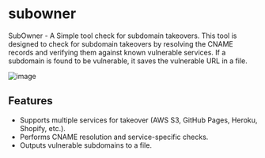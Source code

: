 # subowner

SubOwner - A Simple tool check for subdomain takeovers. This tool is designed to check for subdomain takeovers by resolving the CNAME records and verifying them against known vulnerable services. If a subdomain is found to be vulnerable, it saves the vulnerable URL in a file.

![image](https://github.com/user-attachments/assets/ad8ec556-1707-4a23-b940-9065e33493c9)

## Features

- Supports multiple services for takeover (AWS S3, GitHub Pages, Heroku, Shopify, etc.).
- Performs CNAME resolution and service-specific checks.
- Outputs vulnerable subdomains to a file.

